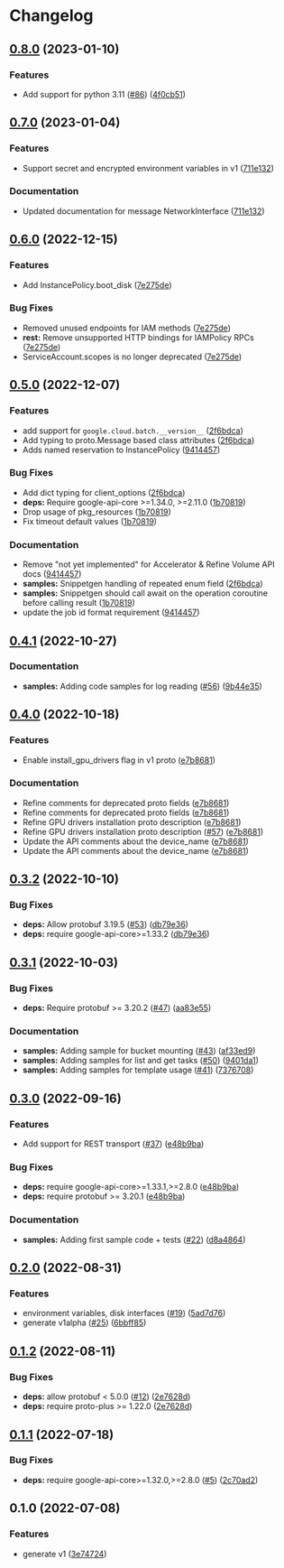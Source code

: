 # Changelog

## [0.8.0](https://github.com/googleapis/python-batch/compare/v0.7.0...v0.8.0) (2023-01-10)


### Features

* Add support for python 3.11 ([#86](https://github.com/googleapis/python-batch/issues/86)) ([4f0cb51](https://github.com/googleapis/python-batch/commit/4f0cb51cb5e6754c5b5b0cd02cb5b06a6c0ef79d))

## [0.7.0](https://github.com/googleapis/python-batch/compare/v0.6.0...v0.7.0) (2023-01-04)


### Features

* Support secret and encrypted environment variables in v1 ([711e132](https://github.com/googleapis/python-batch/commit/711e132711006eb5a63384d8f88716f8b8432616))


### Documentation

* Updated documentation for message NetworkInterface ([711e132](https://github.com/googleapis/python-batch/commit/711e132711006eb5a63384d8f88716f8b8432616))

## [0.6.0](https://github.com/googleapis/python-batch/compare/v0.5.0...v0.6.0) (2022-12-15)


### Features

* Add InstancePolicy.boot_disk ([7e275de](https://github.com/googleapis/python-batch/commit/7e275de7ad29f3f410439469a83969a0b94716b0))


### Bug Fixes

* Removed unused endpoints for IAM methods ([7e275de](https://github.com/googleapis/python-batch/commit/7e275de7ad29f3f410439469a83969a0b94716b0))
* **rest:** Remove unsupported HTTP bindings for IAMPolicy RPCs ([7e275de](https://github.com/googleapis/python-batch/commit/7e275de7ad29f3f410439469a83969a0b94716b0))
* ServiceAccount.scopes is no longer deprecated ([7e275de](https://github.com/googleapis/python-batch/commit/7e275de7ad29f3f410439469a83969a0b94716b0))

## [0.5.0](https://github.com/googleapis/python-batch/compare/v0.4.1...v0.5.0) (2022-12-07)


### Features

* add support for `google.cloud.batch.__version__` ([2f6bdca](https://github.com/googleapis/python-batch/commit/2f6bdcace12b0401e239b08e83a7cb381005d275))
* Add typing to proto.Message based class attributes ([2f6bdca](https://github.com/googleapis/python-batch/commit/2f6bdcace12b0401e239b08e83a7cb381005d275))
* Adds named reservation to InstancePolicy ([9414457](https://github.com/googleapis/python-batch/commit/9414457a16f80cb546b19db1d8f4260883e6f21f))


### Bug Fixes

* Add dict typing for client_options ([2f6bdca](https://github.com/googleapis/python-batch/commit/2f6bdcace12b0401e239b08e83a7cb381005d275))
* **deps:** Require google-api-core &gt;=1.34.0, >=2.11.0  ([1b70819](https://github.com/googleapis/python-batch/commit/1b708191b9dc978930ac38870a994777979f84bf))
* Drop usage of pkg_resources ([1b70819](https://github.com/googleapis/python-batch/commit/1b708191b9dc978930ac38870a994777979f84bf))
* Fix timeout default values ([1b70819](https://github.com/googleapis/python-batch/commit/1b708191b9dc978930ac38870a994777979f84bf))


### Documentation

* Remove "not yet implemented" for Accelerator & Refine Volume API docs ([9414457](https://github.com/googleapis/python-batch/commit/9414457a16f80cb546b19db1d8f4260883e6f21f))
* **samples:** Snippetgen handling of repeated enum field ([2f6bdca](https://github.com/googleapis/python-batch/commit/2f6bdcace12b0401e239b08e83a7cb381005d275))
* **samples:** Snippetgen should call await on the operation coroutine before calling result ([1b70819](https://github.com/googleapis/python-batch/commit/1b708191b9dc978930ac38870a994777979f84bf))
* update the job id format requirement ([9414457](https://github.com/googleapis/python-batch/commit/9414457a16f80cb546b19db1d8f4260883e6f21f))

## [0.4.1](https://github.com/googleapis/python-batch/compare/v0.4.0...v0.4.1) (2022-10-27)


### Documentation

* **samples:** Adding code samples for log reading ([#56](https://github.com/googleapis/python-batch/issues/56)) ([9b44e35](https://github.com/googleapis/python-batch/commit/9b44e35f3da228deae8815ba91a0710fea760b2b))

## [0.4.0](https://github.com/googleapis/python-batch/compare/v0.3.2...v0.4.0) (2022-10-18)


### Features

* Enable install_gpu_drivers flag in v1 proto ([e7b8681](https://github.com/googleapis/python-batch/commit/e7b868119425531b402240452af810d706662e80))


### Documentation

* Refine comments for deprecated proto fields ([e7b8681](https://github.com/googleapis/python-batch/commit/e7b868119425531b402240452af810d706662e80))
* Refine comments for deprecated proto fields ([e7b8681](https://github.com/googleapis/python-batch/commit/e7b868119425531b402240452af810d706662e80))
* Refine GPU drivers installation proto description ([e7b8681](https://github.com/googleapis/python-batch/commit/e7b868119425531b402240452af810d706662e80))
* Refine GPU drivers installation proto description ([#57](https://github.com/googleapis/python-batch/issues/57)) ([e7b8681](https://github.com/googleapis/python-batch/commit/e7b868119425531b402240452af810d706662e80))
* Update the API comments about the device_name ([e7b8681](https://github.com/googleapis/python-batch/commit/e7b868119425531b402240452af810d706662e80))
* Update the API comments about the device_name ([e7b8681](https://github.com/googleapis/python-batch/commit/e7b868119425531b402240452af810d706662e80))

## [0.3.2](https://github.com/googleapis/python-batch/compare/v0.3.1...v0.3.2) (2022-10-10)


### Bug Fixes

* **deps:** Allow protobuf 3.19.5 ([#53](https://github.com/googleapis/python-batch/issues/53)) ([db79e36](https://github.com/googleapis/python-batch/commit/db79e36e9c7193a5b81351b63eb7d4985fc981da))
* **deps:** require google-api-core&gt;=1.33.2 ([db79e36](https://github.com/googleapis/python-batch/commit/db79e36e9c7193a5b81351b63eb7d4985fc981da))

## [0.3.1](https://github.com/googleapis/python-batch/compare/v0.3.0...v0.3.1) (2022-10-03)


### Bug Fixes

* **deps:** Require protobuf &gt;= 3.20.2 ([#47](https://github.com/googleapis/python-batch/issues/47)) ([aa83e55](https://github.com/googleapis/python-batch/commit/aa83e556112d4649a7de59a91ae942830dde4688))


### Documentation

* **samples:** Adding sample for bucket mounting ([#43](https://github.com/googleapis/python-batch/issues/43)) ([af33ed9](https://github.com/googleapis/python-batch/commit/af33ed9ab12e7d72a21dab4f4fefb5f5104d0595))
* **samples:** Adding samples for list and get tasks ([#50](https://github.com/googleapis/python-batch/issues/50)) ([9401da1](https://github.com/googleapis/python-batch/commit/9401da162fcde57dcbf9aff97f289e2cffb3dc9f))
* **samples:** Adding samples for template usage ([#41](https://github.com/googleapis/python-batch/issues/41)) ([7376708](https://github.com/googleapis/python-batch/commit/73767084e1f63e68cb1ade22f390ef208017a6ac))

## [0.3.0](https://github.com/googleapis/python-batch/compare/v0.2.0...v0.3.0) (2022-09-16)


### Features

* Add support for REST transport ([#37](https://github.com/googleapis/python-batch/issues/37)) ([e48b9ba](https://github.com/googleapis/python-batch/commit/e48b9badf426683dc65c8ed3c570a9b5b44a119f))


### Bug Fixes

* **deps:** require google-api-core>=1.33.1,>=2.8.0 ([e48b9ba](https://github.com/googleapis/python-batch/commit/e48b9badf426683dc65c8ed3c570a9b5b44a119f))
* **deps:** require protobuf >= 3.20.1 ([e48b9ba](https://github.com/googleapis/python-batch/commit/e48b9badf426683dc65c8ed3c570a9b5b44a119f))


### Documentation

* **samples:** Adding first sample code + tests ([#22](https://github.com/googleapis/python-batch/issues/22)) ([d8a4864](https://github.com/googleapis/python-batch/commit/d8a4864133ad41e8dec11870ab4a1a9bbbca3292))

## [0.2.0](https://github.com/googleapis/python-batch/compare/v0.1.2...v0.2.0) (2022-08-31)


### Features

* environment variables, disk interfaces ([#19](https://github.com/googleapis/python-batch/issues/19)) ([5ad7d76](https://github.com/googleapis/python-batch/commit/5ad7d76b2c4835798c45ee5168834f22cd691edb))
* generate v1alpha ([#25](https://github.com/googleapis/python-batch/issues/25)) ([6bbff85](https://github.com/googleapis/python-batch/commit/6bbff8560eacd79787c8f4148a43fe116953c4d6))

## [0.1.2](https://github.com/googleapis/python-batch/compare/v0.1.1...v0.1.2) (2022-08-11)


### Bug Fixes

* **deps:** allow protobuf < 5.0.0 ([#12](https://github.com/googleapis/python-batch/issues/12)) ([2e7628d](https://github.com/googleapis/python-batch/commit/2e7628d1830d82217e72b7e4497bac96743bab3e))
* **deps:** require proto-plus >= 1.22.0 ([2e7628d](https://github.com/googleapis/python-batch/commit/2e7628d1830d82217e72b7e4497bac96743bab3e))

## [0.1.1](https://github.com/googleapis/python-batch/compare/v0.1.0...v0.1.1) (2022-07-18)


### Bug Fixes

* **deps:** require google-api-core>=1.32.0,>=2.8.0 ([#5](https://github.com/googleapis/python-batch/issues/5)) ([2c70ad2](https://github.com/googleapis/python-batch/commit/2c70ad23bc6366178ca8c9c86a1950a283641d9e))

## 0.1.0 (2022-07-08)


### Features

* generate v1 ([3e74724](https://github.com/googleapis/python-batch/commit/3e747247f0a5c7784ef216fccaedddddc45f0768))
